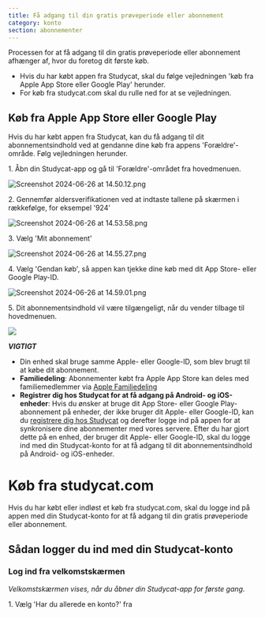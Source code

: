 ```yaml
---
title: Få adgang til din gratis prøveperiode eller abonnement
category: konto
section: abonnementer
---
```

Processen for at få adgang til din gratis prøveperiode eller abonnement afhænger af, hvor du foretog dit første køb.


* Hvis du har købt appen fra Studycat, skal du følge vejledningen 'køb fra Apple App Store eller Google Play' herunder.
* For køb fra studycat.com skal du rulle ned for at se vejledningen.


## Køb fra Apple App Store eller Google Play


Hvis du har købt appen fra Studycat, kan du få adgang til dit abonnementsindhold ved at gendanne dine køb fra appens 'Forældre'-område. Følg vejledningen herunder.


1\. Åbn din Studycat-app og gå til 'Forældre'-området fra hovedmenuen.


![Screenshot 2024-06-26 at 14.50.12.png](https://help.studycat.com/hc/article_attachments/34287519400729)


2\. Gennemfør aldersverifikationen ved at indtaste tallene på skærmen i rækkefølge, for eksempel '924'


![Screenshot 2024-06-26 at 14.53.58.png](https://help.studycat.com/hc/article_attachments/34287555450393)


3\. Vælg 'Mit abonnement' 


​![Screenshot 2024-06-26 at 14.55.27.png](https://help.studycat.com/hc/article_attachments/34287519414041)​


4\. Vælg 'Gendan køb', så appen kan tjekke dine køb med dit App Store- eller Google Play-ID.


​![Screenshot 2024-06-26 at 14.59.01.png](https://help.studycat.com/hc/article_attachments/34287519421465)​


5\. Dit abonnementsindhold vil være tilgængeligt, når du vender tilbage til hovedmenuen.


![](https://help.studycat.com/hc/article_attachments/4411933457561)


***VIGTIGT***


* Din enhed skal bruge samme Apple- eller Google-ID, som blev brugt til at købe dit abonnement.
* **Familiedeling**: Abonnementer købt fra Apple App Store kan deles med familiemedlemmer via [Apple Familiedeling](https://www.apple.com/family-sharing/)
* **Registrer dig hos Studycat for at få adgang på Android- og iOS-enheder**: Hvis du ønsker at bruge dit App Store- eller Google Play-abonnement på enheder, der ikke bruger dit Apple- eller Google-ID, kan du [registrere dig hos Studycat](https://studycat.com) og derefter logge ind på appen for at synkronisere dine abonnementer med vores servere. Efter du har gjort dette på en enhed, der bruger dit Apple- eller Google-ID, skal du logge ind med din Studycat-konto for at få adgang til dit abonnementsindhold på Android- og iOS-enheder.


# Køb fra studycat.com


Hvis du har købt eller indløst et køb fra studycat.com, skal du logge ind på appen med din Studycat-konto for at få adgang til din gratis prøveperiode eller abonnement.


## Sådan logger du ind med din Studycat-konto


### Log ind fra velkomstskærmen


*Velkomstskærmen vises, når du åbner din Studycat-app for første gang.*


1\. Vælg 'Har du allerede en konto?' fra